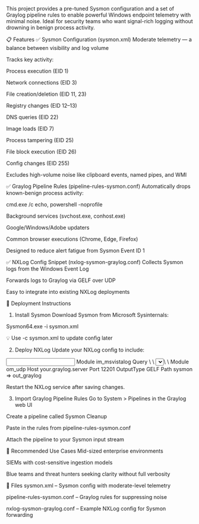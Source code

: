 This project provides a pre-tuned Sysmon configuration and a set of Graylog pipeline rules to enable powerful Windows endpoint telemetry with minimal noise. Ideal for security teams who want signal-rich logging without drowning in benign process activity.

📋 Features
✅ Sysmon Configuration (sysmon.xml)
Moderate telemetry — a balance between visibility and log volume

Tracks key activity:

Process execution (EID 1)

Network connections (EID 3)

File creation/deletion (EID 11, 23)

Registry changes (EID 12–13)

DNS queries (EID 22)

Image loads (EID 7)

Process tampering (EID 25)

File block execution (EID 26)

Config changes (EID 255)

Excludes high-volume noise like clipboard events, named pipes, and WMI

✅ Graylog Pipeline Rules (pipeline-rules-sysmon.conf)
Automatically drops known-benign process activity:

cmd.exe /c echo, powershell -noprofile

Background services (svchost.exe, conhost.exe)

Google/Windows/Adobe updaters

Common browser executions (Chrome, Edge, Firefox)

Designed to reduce alert fatigue from Sysmon Event ID 1

✅ NXLog Config Snippet (nxlog-sysmon-graylog.conf)
Collects Sysmon logs from the Windows Event Log

Forwards logs to Graylog via GELF over UDP

Easy to integrate into existing NXLog deployments

🚀 Deployment Instructions
1. Install Sysmon
Download Sysmon from Microsoft Sysinternals:

Sysmon64.exe -i sysmon.xml

💡 Use -c sysmon.xml to update config later

2. Deploy NXLog
Update your NXLog config to include:
<Input sysmon>
    Module      im_msvistalog
    Query       <QueryList>\
                    <Query Id="0">\
                        <Select Path="Microsoft-Windows-Sysmon/Operational">*</Select>\
                    </Query>\
                </QueryList>
</Input>

<Output out_graylog>
    Module      om_udp
    Host        your.graylog.server
    Port        12201
    OutputType  GELF
</Output>

<Route r>
    Path        sysmon => out_graylog
</Route>

Restart the NXLog service after saving changes.


3. Import Graylog Pipeline Rules
Go to System > Pipelines in the Graylog web UI

Create a pipeline called Sysmon Cleanup

Paste in the rules from pipeline-rules-sysmon.conf

Attach the pipeline to your Sysmon input stream

🧩 Recommended Use Cases
Mid-sized enterprise environments

SIEMs with cost-sensitive ingestion models

Blue teams and threat hunters seeking clarity without full verbosity

📂 Files
sysmon.xml – Sysmon config with moderate-level telemetry

pipeline-rules-sysmon.conf – Graylog rules for suppressing noise

nxlog-sysmon-graylog.conf – Example NXLog config for Sysmon forwarding

